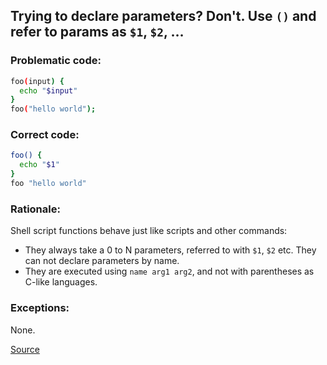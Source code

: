 ## Trying to declare parameters? Don't. Use `()` and refer to params as `$1`, `$2`, …

### Problematic code:

```sh
foo(input) {
  echo "$input"
}
foo("hello world");
```

### Correct code:

```sh
foo() {
  echo "$1"
}
foo "hello world"
```

### Rationale:

Shell script functions behave just like scripts and other commands:

  - They always take a 0 to N parameters, referred to with `$1`, `$2` etc. They can not declare parameters by name.
  - They are executed using `name arg1 arg2`, and not with parentheses as C-like languages.

### Exceptions:

None.

[Source](https://github.com/koalaman/shellcheck/wiki/SC1065)

